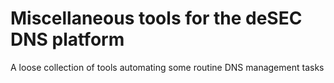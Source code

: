 # Miscellaneous tools for the deSEC DNS platform
A loose collection of tools automating some routine DNS management tasks

